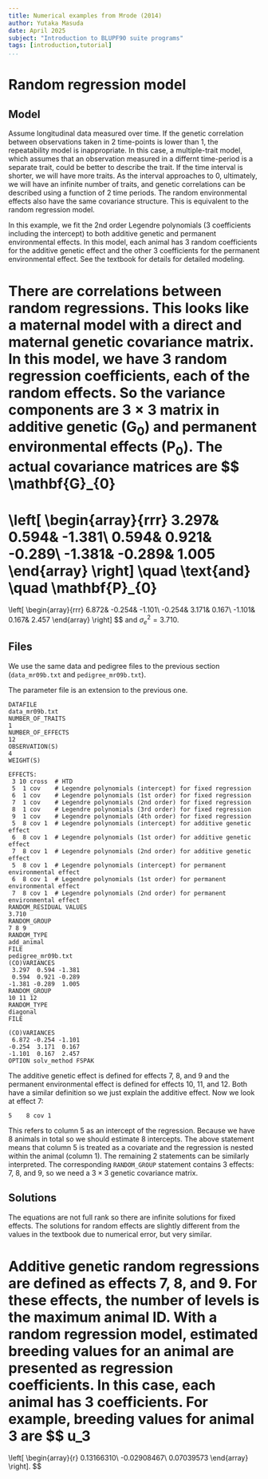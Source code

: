 ```yaml
---
title: Numerical examples from Mrode (2014)
author: Yutaka Masuda
date: April 2025
subject: "Introduction to BLUPF90 suite programs"
tags: [introduction,tutorial]
...
```


Random regression model
=======================

Model
-----

Assume longitudinal data measured over time. If the genetic correlation between observations taken in 2 time-points is lower than 1, the repeatability model is inappropriate.  In this case, a multiple-trait model, which assumes that an observation measured in a differnt time-period is a separate trait, could be better to describe the trait. If the time interval is shorter, we will have more traits. As the interval approaches to 0, ultimately, we will have an infinite number of traits, and genetic correlations can be described using a function of 2 time periods. The random environmental effects also have the same covariance structure. This is equivalent to the random regression model.

In this example, we fit the 2nd order Legendre polynomials (3 coefficients including the intercept) to both additive genetic and permanent environmental effects. In this model, each animal has 3 random coefficients for the additive genetic effect and the other 3 coefficients for the permanent environmental effect. See the textbook for details for detailed modeling.

There are correlations between random regressions. This looks like a maternal model with a direct and maternal genetic covariance matrix. In this model, we have 3 random regression coefficients, each of the random effects. So the variance components are $3 \times 3$ matrix in additive genetic ($\mathbf{G}_0$) and permanent environmental effects ($\mathbf{P}_0$). The actual covariance matrices are
$$
\mathbf{G}_{0}
=
\left[
\begin{array}{rrr}
3.297&  0.594& -1.381\\
0.594&  0.921& -0.289\\
-1.381& -0.289& 1.005
\end{array}
\right]
\quad
\text{and}
\quad
\mathbf{P}_{0}
=
\left[
\begin{array}{rrr}
 6.872& -0.254& -1.101\\
-0.254&  3.171&  0.167\\
-1.101&  0.167&  2.457
\end{array}
\right]
$$
and $\sigma_e^2=3.710$.


Files
-----

We use the same data and pedigree files to the previous section (`data_mr09b.txt` and `pedigree_mr09b.txt`).

The parameter file is an extension to the previous one.

~~~~~{language=blupf90 caption="param_mr09b.txt"}
DATAFILE
data_mr09b.txt
NUMBER_OF_TRAITS
1
NUMBER_OF_EFFECTS
12
OBSERVATION(S)
4
WEIGHT(S)

EFFECTS:
 3 10 cross  # HTD
 5  1 cov    # Legendre polynomials (intercept) for fixed regression
 6  1 cov    # Legendre polynomials (1st order) for fixed regression
 7  1 cov    # Legendre polynomials (2nd order) for fixed regression
 8  1 cov    # Legendre polynomials (3rd order) for fixed regression
 9  1 cov    # Legendre polynomials (4th order) for fixed regression
 5  8 cov 1  # Legendre polynomials (intercept) for additive genetic effect
 6  8 cov 1  # Legendre polynomials (1st order) for additive genetic effect
 7  8 cov 1  # Legendre polynomials (2nd order) for additive genetic effect
 5  8 cov 1  # Legendre polynomials (intercept) for permanent environmental effect
 6  8 cov 1  # Legendre polynomials (1st order) for permanent environmental effect
 7  8 cov 1  # Legendre polynomials (2nd order) for permanent environmental effect
RANDOM_RESIDUAL VALUES
3.710
RANDOM_GROUP
7 8 9
RANDOM_TYPE
add_animal
FILE
pedigree_mr09b.txt
(CO)VARIANCES
 3.297  0.594 -1.381
 0.594  0.921 -0.289
-1.381 -0.289  1.005
RANDOM_GROUP
10 11 12
RANDOM_TYPE
diagonal
FILE

(CO)VARIANCES
 6.872 -0.254 -1.101
-0.254  3.171  0.167
-1.101  0.167  2.457
OPTION solv_method FSPAK
~~~~~

The additive genetic effect is defined for effects 7, 8, and 9 and the permanent environmental effect is defined for effects 10, 11, and 12. Both have a similar definition so we just explain the additive effect. Now we look at effect 7:

    5    8 cov 1

This refers to column 5 as an intercept of the regression. Because we have 8 animals in total so we should estimate 8 intercepts. The above statement means that column 5 is treated as a covariate and the regression is nested within the animal (column 1). The remaining 2 statements can be similarly interpreted. The corresponding `RANDOM_GROUP` statement contains 3 effects: 7, 8, and 9, so we need a $3 \times 3$ genetic covariance matrix.


Solutions
---------

The equations are not full rank so there are infinite solutions for fixed effects. The solutions for random effects are slightly different from the values in the textbook due to numerical error, but very similar.

Additive genetic random regressions are defined as effects 7, 8, and 9. For these effects, the number of levels is the maximum animal ID. With a random regression model, estimated breeding values for an animal are presented as regression coefficients. In this case, each animal has 3 coefficients. For example, breeding values for animal 3 are
$$
u_3
=
\left[
\begin{array}{r}
0.13166310\\
-0.02908467\\
0.07039573
\end{array}
\right].
$$
